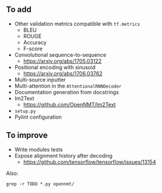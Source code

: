 ## To add

* Other validation metrics compatible with `tf.metrics`
  * BLEU
  * ROUGE
  * Accuracy
  * F-score
* Convolutional sequence-to-sequence
  * https://arxiv.org/abs/1705.03122
* Positional encoding with sinusoid
  * https://arxiv.org/abs/1706.03762
* Multi-source inputter
* Multi-attention in the `AttentionalRNNDecoder`
* Documentation generation from docstrings
* Im2Text
  * https://github.com/OpenNMT/Im2Text
* `setup.py`
* Pylint configuration

## To improve

* Write modules tests
* Expose alignment history after decoding
  * https://github.com/tensorflow/tensorflow/issues/13154

Also:

```
grep -r TODO *.py opennmt/
```
